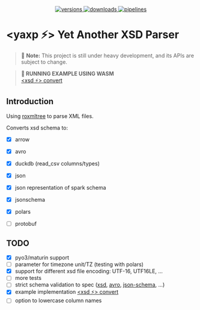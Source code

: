 <p align="center">
  <a href="https://crates.io/crates/yaxp-core">
    <img alt="versions" src="https://img.shields.io/crates/v/yaxp-core">
  </a>
  <a href="https://crates.io/crates/yaxp-core">
    <img alt="downloads" src="https://img.shields.io/crates/d/yaxp-core">
  </a>
  <a href="https://github.com/opensourceworks-org/yaxp/blob/main/crates/yaxp-core/README.md">
    <img alt="pipelines" src="https://img.shields.io/github/actions/workflow/status/opensourceworks-org/yaxp/yaxp-core.yml?logo=github">
  </a>
</p>

# **<yaxp ⚡> Yet Another XSD Parser**

> 📌 **Note:** This project is still under heavy development, and its APIs are subject to change.

> **🏃 RUNNING EXAMPLE USING WASM**   
>[<xsd ⚡> convert](https://xsd-convert.com)  

## Introduction
Using [roxmltree](https://github.com/RazrFalcon/roxmltree) to parse XML files. 

Converts xsd schema to:
- [x] arrow
- [x] avro
- [x] duckdb (read_csv columns/types)
- [x] json
- [x] json representation of spark schema
- [x] jsonschema
- [x] polars
- [ ] protobuf



## TODO

- [x]  pyo3/maturin support
- [ ]  parameter for timezone unit/TZ (testing with polars)
- [x]  support for different xsd file encoding: UTF-16, UTF16LE, ...
- [ ]  more tests
- [ ]  strict schema validation to spec ([xsd](https://www.w3.org/TR/xmlschema11-1/), [avro](https://avro.apache.org/docs/1.11.1/specification/), [json-schema](https://json-schema.org/specification), ...)
- [x]  example implementation [<xsd ⚡> convert](https://xsd-convert.com)
- [ ]  option to lowercase column names
